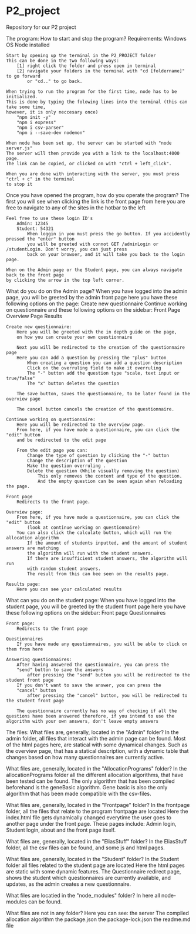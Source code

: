 # P2_project
Repository for our P2 project

The program:
How to start and stop the program? 
    Requirements:
        Windows OS
        Node installed

    Start by opening up the terminal in the P2_PROJECT folder 
    This can be done in the two following ways:
        [1] right click the folder and press open in terminal
        [2] navigate your folders in the terminal with "cd [foldername]" to go forward
            or "cd.." to go back.

    When trying to run the program for the first time, node has to be initialized. 
    This is done by typing the folowing lines into the terminal (this can take some time,
    however, it is only neccesary once)
        "npm init -y"
        "npm i express"
        "npm i csv-parser"
        "npm i --save-dev nodemon"

    When node has been set up, the server can be started with "node server.js"
    The server will then provide you with a link to the localhost:4000 page.
    The link can be copied, or clicked on with "ctrl + left_click".

    When you are done with interacting with the server, you must press "ctrl + c" in the terminal
    to stop it

Once you have opened the program, how do you operate the program? 
    The first you will see when clicking the link is the front page
    from here you are free to navigate to any of the sites in the hotbar to the left

    Feel free to use these login ID's 
        Admin: 12345
        Student: 54321
            When loggin in you must press the go button. If you accidently pressed the "enter" button
            you will be greeted with connot GET /adminLogin or /studentLogin. Don't worry, you can just press
            back on your browser, and it will take you back to the login page.

    When on the Admin page or the Student page, you can always navigate back to the front page
    by clicking the arrow in the top left corner.

What do you do on the Admin page?
    When you have logged into the admin page, you will be greeted by the admin front page
    here you have these following options on the page:
        Create new questionnaire
        Continue working on questionnaire
    and these following options on the sidebar:
        Front Page
        Overview Page
        Results
    
    Create new questionnaire:
        Here you will be greeted with the in depth guide on the page,
        on how you can create your own questionnaire
    
        Next you will be redirected to the creation of the questionnaire page
        Here you can add a question by pressing the "plus" button
            When creating a question you can add a question description
            Click on the overruling field to make it overruling 
            The "-" button add the question type "scale, text input or true/false"
            The "x" button deletes the question

        The save button, saves the questionnaire, to be later found in the overview page

        The cancel button cancels the creation of the questionnaire.

    Continue working on questionnaire:
        Here you will be redirected to the overview page. 
        From here, if you have made a questionnaire, you can click the "edit" button
        and be redirected to the edit page

        From the edit page you can:
            Change the type of question by clicking the "-" button
            Change the description of the question
            Make the question overruling .
            Delete the question (While visually removing the question)
                This only removes the content and type of the question.
                And the empty question can be seen again when reloading the page.

    Front page
        Redirects to the front page.

    Overview page:
        From here, if you have made a questionnaire, you can click the "edit" button 
            (look at continue working on questionnaire)
        You can also click the calculate button, which will run the allocation algorithm
            If the amount of students inputted, and the amount of student answers are matching
            the algorithm will run with the student answers.
            If there are insufficient student answers, the algorithm will run
            with random student answers.
            The result from this can bee seen on the results page.

    Results page:
        Here you can see your calculated results

What can you do on the student page:
    When you have logged into the student page, you will be greeted by the student front page
    here you have these following options on the sidebar:
        Front page
        Questionnaires

    Front page:
        Redirects to the front page

    Questionnaires
        If you have made any questionnaires, you will be able to click on them from here

    Answering questionnaires:
        After having answered the questionnaire, you can press the 
        "send" button to save the answers
            after pressing the "send" button you will be redirected to the student front page
        If you don't want to save the answer, you can press the 
        "cancel" button
            after pressing the "cancel" button, you will be redirected to the student front page
        
        The questionnaire currently has no way of checking if all the questions have been answered therefore, if you intend to use the algorithm with your own answers, don't leave empty answers



The files:
What files are, generally, located in the "Admin" folder?
    In the admin folder, all files that interact with the admin page can be found.
    Most of the html pages here, are statical with some dynamical changes. 
    Such as the overview page, that has a statical description, with a dynamic table that changes based on how many questionnaires are currently active. 


What files are, generally, located in the "AllocationPrograms" folder?
    In the allocationPrograms folder all the different allocation algorithms, that have been tested
    can be found. 
    The only algorithm that has been compiled beforehand is the geneBasic algorithm.
    Gene basic is also the only algorithm that has been made compatible with the csv-files.

What files are, generally, located in the "Frontpage" folder?
    In the frontpage folder, all the files that relate to the program frontpage are located
    Here the index.html file gets dynamically changed everytime the user goes to another page under the front page.
    These pages include: Admin login, Student login, about and the front page itself. 

What files are, generally, located in the "EliasStuff" folder?
    In the EliasStuff folder, all the csv files can be found, and some js and html pages.

What files are, generally, located in the "Student" folder?
    In the Student folder all files related to the student page are located
    Here the html pages are static with some dynamic features. 
    The Questionnaire redirect page, shows the student which questionnaires are currently available, and updates, as the admin creates a new questionnaire.

What files are locatied in the "node_modules" folder?
    In here all node-modules can be found. 

What files are not in any folder?
    Here you can see: 
        the server
        The compiled allocation algorithm
        the package.json
        the package-lock.json
        the readme.md file